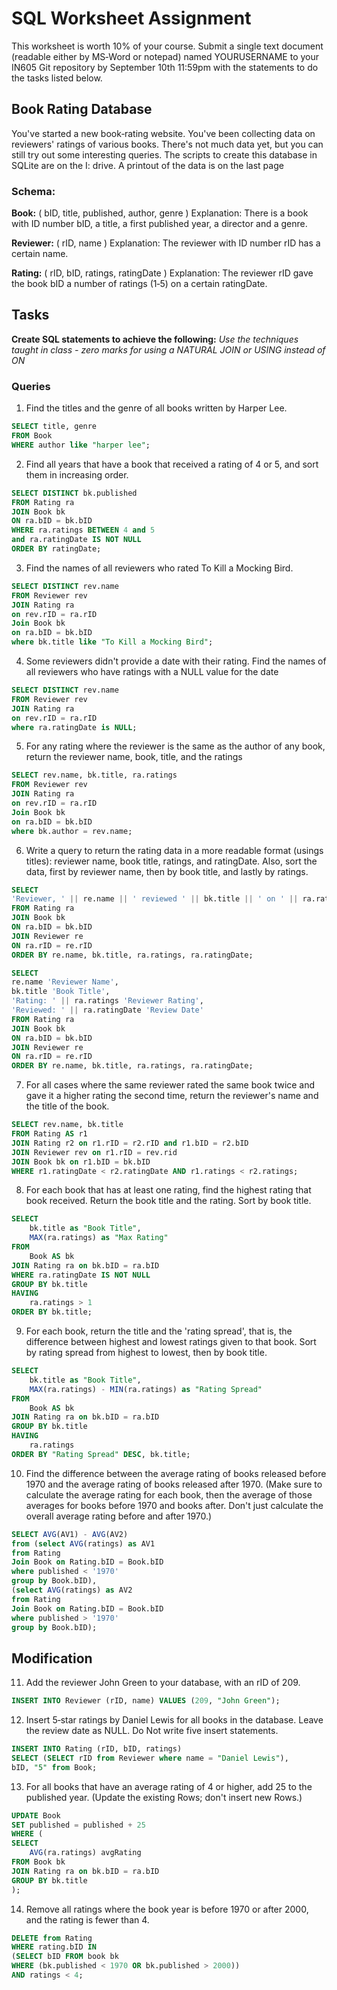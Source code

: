 # SQL Worksheet Assignment

This worksheet is worth 10% of your course. Submit a single text document (readable either by MS‐Word or notepad) named YOURUSERNAME  to your IN605 Git repository by September 10th 11:59pm with the statements to do the tasks listed below.

## Book Rating Database

You've started a new book‐rating website. You've been collecting data on reviewers' ratings of various books. There's not much data yet, but you can still try out some interesting queries. The scripts to create this database in SQLite are on the I: drive. A printout of the data is on the last page

### Schema:

**Book:** ( bID, title, published, author, genre ) Explanation: There is a book with ID number bID, a title, a first published year, a director and a genre.

**Reviewer:** ( rID, name ) Explanation: The reviewer with ID number rID has a certain name.

**Rating:** ( rID, bID, ratings, ratingDate ) Explanation: The reviewer rID gave the book bID a number of ratings (1‐5) on a certain ratingDate.

## Tasks

**Create SQL statements to achieve the following:**
*Use the techniques taught in class - zero marks for using a NATURAL JOIN or USING instead of ON*

### Queries

1. Find the titles and the genre of all books written by Harper Lee.
```sql
SELECT title, genre
FROM Book
WHERE author like "harper lee";
```
2. Find all years that have a book that received a rating of 4 or 5, and sort them in increasing order.
```sql
SELECT DISTINCT bk.published
FROM Rating ra
JOIN Book bk
ON ra.bID = bk.bID
WHERE ra.ratings BETWEEN 4 and 5
and ra.ratingDate IS NOT NULL
ORDER BY ratingDate;
```
3. Find the names of all reviewers who rated To Kill a Mocking Bird.
```sql
SELECT DISTINCT rev.name
FROM Reviewer rev
JOIN Rating ra
on rev.rID = ra.rID
Join Book bk
on ra.bID = bk.bID
where bk.title like "To Kill a Mocking Bird";
```
4. Some reviewers didn't provide a date with their rating. Find the names of all reviewers who have ratings with a NULL value for the date
```sql
SELECT DISTINCT rev.name
FROM Reviewer rev
JOIN Rating ra
on rev.rID = ra.rID
where ra.ratingDate is NULL;
```
5. For any rating where the reviewer is the same as the author of any book, return the reviewer name, book, title, and the ratings
```sql
SELECT rev.name, bk.title, ra.ratings
FROM Reviewer rev
JOIN Rating ra
on rev.rID = ra.rID
Join Book bk
on ra.bID = bk.bID
where bk.author = rev.name;
```
6. Write a query to return the rating data in a more readable format (usings titles): reviewer name, book title, ratings, and ratingDate. Also, sort the data, first by reviewer name, then by book title, and lastly by ratings.
```sql
SELECT 
'Reviewer, ' || re.name || ' reviewed ' || bk.title || ' on ' || ra.ratingDate || ' giving it a rating of ' || ra.ratings || ' out of 5.' 'Book Reviews'
FROM Rating ra
JOIN Book bk
ON ra.bID = bk.bID
JOIN Reviewer re
ON ra.rID = re.rID
ORDER BY re.name, bk.title, ra.ratings, ra.ratingDate;

SELECT 
re.name 'Reviewer Name', 
bk.title 'Book Title', 
'Rating: ' || ra.ratings 'Reviewer Rating', 
'Reviewed: ' || ra.ratingDate 'Review Date'
FROM Rating ra
JOIN Book bk
ON ra.bID = bk.bID
JOIN Reviewer re
ON ra.rID = re.rID
ORDER BY re.name, bk.title, ra.ratings, ra.ratingDate;
```
7. For all cases where the same reviewer rated the same book twice and gave it a higher rating the second time, return the reviewer's name and the title of the book.
```sql
SELECT rev.name, bk.title
FROM Rating AS r1 
JOIN Rating r2 on r1.rID = r2.rID and r1.bID = r2.bID
JOIN Reviewer rev on r1.rID = rev.rid 
JOIN Book bk on r1.bID = bk.bID
WHERE r1.ratingDate < r2.ratingDate AND r1.ratings < r2.ratings;
```
8. For each book that has at least one rating, find the highest rating that book received. Return the book title and the rating. Sort by book title.
```sql
SELECT 
    bk.title as "Book Title",
	MAX(ra.ratings) as "Max Rating"
FROM
    Book AS bk
JOIN Rating ra on bk.bID = ra.bID
WHERE ra.ratingDate IS NOT NULL
GROUP BY bk.title
HAVING 
    ra.ratings > 1
ORDER BY bk.title;
```
9. For each book, return the title and the 'rating spread', that is, the difference between highest and lowest ratings given to that book. Sort by rating spread from highest to lowest, then by book title.
```sql
SELECT 
    bk.title as "Book Title",
	MAX(ra.ratings) - MIN(ra.ratings) as "Rating Spread"
FROM
    Book AS bk
JOIN Rating ra on bk.bID = ra.bID
GROUP BY bk.title
HAVING 
    ra.ratings
ORDER BY "Rating Spread" DESC, bk.title;
```
10. Find the difference between the average rating of books released before 1970 and the average rating of books released after 1970. (Make sure to calculate the average rating for each book, then the average of those averages for books before 1970 and books after. Don't just calculate the overall average rating before and after 1970.)
```sql
SELECT AVG(AV1) - AVG(AV2)
from (select AVG(ratings) as AV1
from Rating
Join Book on Rating.bID = Book.bID
where published < '1970'
group by Book.bID),
(select AVG(ratings) as AV2
from Rating
Join Book on Rating.bID = Book.bID
where published > '1970'
group by Book.bID);
```
## Modification 

11. Add the reviewer John Green to your database, with an rID of 209.
```sql
INSERT INTO Reviewer (rID, name) VALUES (209, "John Green");
```
12. Insert 5‐star ratings by Daniel Lewis for all books in the database. Leave the review date as NULL. Do Not write five insert statements.
```sql
INSERT INTO Rating (rID, bID, ratings)
SELECT (SELECT rID from Reviewer where name = "Daniel Lewis"),
bID, "5" from Book;
```
13. For all books that have an average rating of 4 or higher, add 25 to the published year. (Update the existing Rows; don't insert new Rows.)
```sql
UPDATE Book
SET published = published + 25
WHERE (
SELECT
    AVG(ra.ratings) avgRating
FROM Book bk
JOIN Rating ra on bk.bID = ra.bID
GROUP BY bk.title
);
```
14. Remove all ratings where the book year is before 1970 or after 2000, and the rating is fewer than 4.
```sql
DELETE from Rating
WHERE rating.bID IN
(SELECT bID FROM book bk 
WHERE (bk.published < 1970 OR bk.published > 2000)) 
AND ratings < 4;
```

